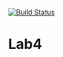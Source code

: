 [![Build Status](https://travis-ci.org/Suhani8884/Lab4.svg?branch=master)](https://travis-ci.org/Suhani8884/Lab4)
# Lab4